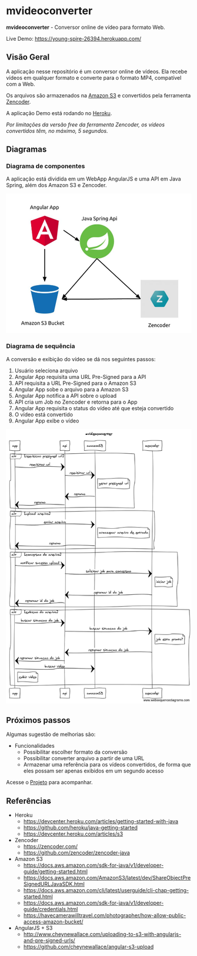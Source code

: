 # mvideoconverter

**mvideoconverter** - Conversor online de vídeo para formato Web.

Live Demo: https://young-spire-26394.herokuapp.com/

## Visão Geral
A aplicação nesse repositório é um conversor online de vídeos. Ela recebe vídeos em qualquer formato e converte para o formato MP4, compatível com a Web.

Os arquivos são armazenados na [Amazon S3](https://aws.amazon.com/s3/) e convertidos pela ferramenta [Zencoder](https://zencoder.com/). 

A aplicação Demo está rodando no [Heroku](http://www.heroku.com).

*Por limitações da versão free da ferramenta Zencoder, os vídeos convertidos têm, no máximo, 5 segundos.*

## Diagramas

### Diagrama de componentes
A aplicação está dividida em um WebApp AngularJS e uma API em Java Spring, além dos Amazon S3 e Zencoder.

![Componentes](/docs/componentes.jpg)


### Diagrama de sequência
A conversão e exibição do vídeo se dá nos seguintes passos:

1. Usuário seleciona arquivo
1. Angular App requisita uma URL Pre-Signed para a API
1. API requisita a URL Pre-Signed para o Amazon S3
1. Angular App sobe o arquivo para a Amazon S3
1. Angular App notifica a API sobre o upload
1. API cria um Job no Zencoder e retorna para o App
1. Angular App requisita o status do vídeo até que esteja convertido
1. O vídeo está convertido
1. Angular App exibe o vídeo

![Sequência](/docs/sequencia.png)

## Próximos passos
Algumas sugestão de melhorias são:
* Funcionalidades
	* Possibilitar escolher formato da conversão
	* Possibilitar converter arquivo a partir de uma URL
	* Armazenar uma referência para os vídeos convertidos, de forma que eles possam ser apenas exibidos em um segundo acesso	

Acesse o [Projeto](https://github.com/matheusaraujo/mvideoconverter/projects/1) para acompanhar.

## Referências
* Heroku
	* https://devcenter.heroku.com/articles/getting-started-with-java
	* https://github.com/heroku/java-getting-started
	* https://devcenter.heroku.com/articles/s3
* Zencoder
	* https://zencoder.com/
	* https://github.com/zencoder/zencoder-java
* Amazon S3
	* https://docs.aws.amazon.com/sdk-for-java/v1/developer-guide/getting-started.html
	* https://docs.aws.amazon.com/AmazonS3/latest/dev/ShareObjectPreSignedURLJavaSDK.html
	* https://docs.aws.amazon.com/cli/latest/userguide/cli-chap-getting-started.html
	* https://docs.aws.amazon.com/sdk-for-java/v1/developer-guide/credentials.html
	* https://havecamerawilltravel.com/photographer/how-allow-public-access-amazon-bucket/
* AngularJS + S3
	* http://www.cheynewallace.com/uploading-to-s3-with-angularjs-and-pre-signed-urls/
	* https://github.com/cheynewallace/angular-s3-upload
